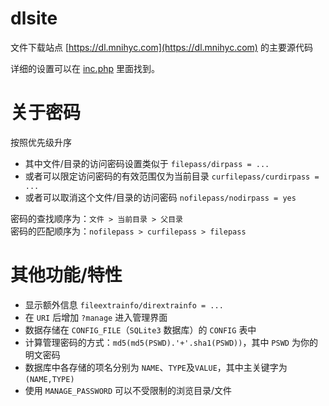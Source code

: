 # dlsite
文件下载站点 [https://dl.mnihyc.com](https://dl.mnihyc.com) 的主要源代码  

详细的设置可以在 [inc.php](https://github.com/mnihyc/dlsite/blob/master/inc.php) 里面找到。
# 关于密码
按照优先级升序  
* 其中文件/目录的访问密码设置类似于 ```filepass/dirpass = ...```  
* 或者可以限定访问密码的有效范围仅为当前目录 ```curfilepass/curdirpass = ...```  
* 或者可以取消这个文件/目录的访问密码 ```nofilepass/nodirpass = yes```  

密码的查找顺序为：```文件 > 当前目录 > 父目录```  
密码的匹配顺序为：```nofilepass > curfilepass > filepass```  
# 其他功能/特性
* 显示额外信息 ```fileextrainfo/dirextrainfo = ...```  
* 在 ```URI``` 后增加 ```?manage``` 进入管理界面  
* 数据存储在 ```CONFIG_FILE```（```SQLite3``` 数据库）的 ```CONFIG``` 表中  
* 计算管理密码的方式：```md5(md5(PSWD).'+'.sha1(PSWD))```，其中 ```PSWD``` 为你的明文密码  
* 数据库中各存储的项名分别为 ```NAME```、```TYPE```及```VALUE```，其中主关键字为 ```(NAME,TYPE)```  
* 使用 ```MANAGE_PASSWORD``` 可以不受限制的浏览目录/文件  